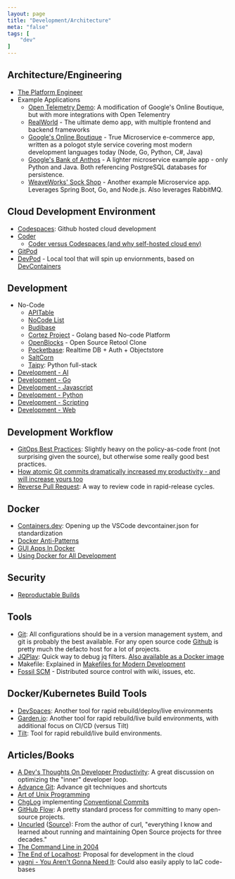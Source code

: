 ```yaml
---
layout: page
title: "Development/Architecture"
meta: "false"
tags: [
    "dev"
]
---
```


## Architecture/Engineering

- [The Platform Engineer](https://engineering.razorpay.com/the-platform-engineer-db2b21434911)
- Example Applications
  - [Open Telemetry Demo](https://github.com/open-telemetry/opentelemetry-demo): A modification of Google's Online Boutique, but with more integrations with Open Telementry
  - [RealWorld](https://github.com/gothinkster/realworld) - The ultimate demo app, with multiple frontend and backend frameworks
  - [Google's Online Boutique](https://github.com/GoogleCloudPlatform/microservices-demo) - True Microservice e-commerce app, written as a pologot style service covering most modern development languages today (Node, Go, Python, C#, Java)
  - [Google's Bank of Anthos](https://github.com/GoogleCloudPlatform/bank-of-anthos) - A lighter microservice example app - only Python and Java.  Both referencing PostgreSQL databases for persistence.
  - [WeaveWorks' Sock Shop](https://microservices-demo.github.io/) - Another example Microservice app.  Leverages Spring Boot, Go, and Node.js.  Also leverages RabbitMQ.

## Cloud Development Environment

- [Codespaces](https://github.com/features/codespaces): Github hosted cloud development
- [Coder](https://coder.com/)
  - [Coder versus Codespaces (and why self-hosted cloud env)](https://coder.com/blog/github-codespaces-coder-and-enterprise-customers)
- [GitPod](https://gitpod.io/)
- [DevPod](https://devpod.sh/) - Local tool that will spin up enviornments, based on [DevContainers](https://containers.dev/)


## Development

- No-Code
  - [APITable](https://github.com/apitable/apitable)
  - [NoCode List](https://nocodelist.co/)
  - [Budibase](https://www.budibase.com/)
  - [Cortez Project](https://cortezaproject.org/) - Golang based No-code Platform
  - [OpenBlocks](https://github.com/openblocks-dev/openblocks) - Open Source Retool Clone
  - [Pocketbase](https://pocketbase.io/): Realtime DB + Auth + Objectstore
  - [SaltCorn](https://saltcorn.com/)
  - [Taipy](https://www.taipy.io/): Python full-stack
- [Development - AI](/fino/ai)
- [Development - Go](/info/golang)
- [Development - Javascript](/info/javascript)
- [Development - Python](/info/python)
- [Development - Scripting](/info/scripting)
- [Development - Web](/info/webdev)

## Development Workflow

- [GitOps Best Practices](https://www.permit.io/blog/gitops-today-why-and-how): Slightly heavy on the policy-as-code front (not surprising given the source), but otherwise some really good best practices.
- [How atomic Git commits dramatically increased my productivity - and will increase yours too](https://dev.to/samuelfaure/how-atomic-git-commits-dramatically-increased-my-productivity-and-will-increase-yours-too-4a84)
- [Reverse Pull Request](https://dzone.com/articles/reverse-pull-requests): A way to review code in rapid-release cycles.

## Docker

- [Containers.dev](https://containers.dev/): Opening up the VSCode devcontainer.json for standardization
- [Docker Anti-Patterns](https://codefresh.io/containers/docker-anti-patterns/)
- [GUI Apps In Docker](https://www.trickster.dev/post/running-gui-apps-within-docker-containers/)
- [Using Docker for All Development](https://www.smashingmagazine.com/2022/07/using-nothing-but-docker-projects/)

## Security

- [Reproductable Builds](https://reproducible-builds.org/)

## Tools

- [Git](https://git-scm.com/):  All configurations should be in a version management system, and git is probably the best available.  For any open source code [Github](https://github.com/) is pretty much the defacto host for a lot of projects.
- [JQPlay](https://jqplay.org/): Quick way to debug jq filters.  [Also available as a Docker image](https://github.com/munntjlx/jqplay)
- Makefile: Explained in [Makefiles for Modern Development](https://dzone.com/articles/makefiles-for-modern-development)
- [Fossil SCM](https://www.fossil-scm.org/home/doc/trunk/www/index.wiki) - Distributed source control with wiki, issues, etc.


## Docker/Kubernetes Build Tools

- [DevSpaces](https://www.devspace.sh/): Another tool for rapid rebuild/deploy/live environments
- [Garden.io](https://garden.io/): Another tool for rapid rebuild/live build environments, with additional focus on CI/CD (versus Tilt)
- [Tilt](https://tilt.dev/): Tool for rapid rebuild/live build environments.



## Articles/Books

- [A Dev's Thoughts On Developer Productivity](https://about.sourcegraph.com/blog/developer-productivity-thoughts): A great discussion on optimizing the "inner" developer loop.
- [Advance Git](https://dev.to/g_abud/advanced-git-reference-1o9j): Advance git techniques and shortcuts
- [Art of Unix Programming](http://www.faqs.org/docs/artu/)
- [ChgLog](https://github.com/goreleaser/chglog) implementing [Conventional Commits](https://www.conventionalcommits.org/en/v1.0.0/#summary)
- [GitHub Flow](https://guides.github.com/introduction/flow/): A pretty standard process for committing to many open-source projects.
- [Uncurled](https://un.curl.dev/) ([Source](https://github.com/bagder/uncurled)): From the author of curl,  "everything I know and learned about running and maintaining Open Source projects for three decades."
- [The Command Line in 2004](http://garote.bdmonkeys.net/commandline/index.html)
- [The End of Localhost](https://www.swyx.io/the-end-of-localhost/): Proposal for development in the cloud
- [yagni - You Aren't Gonna Need It](https://martinfowler.com/bliki/Yagni.html): Could also easily apply to IaC code-bases

